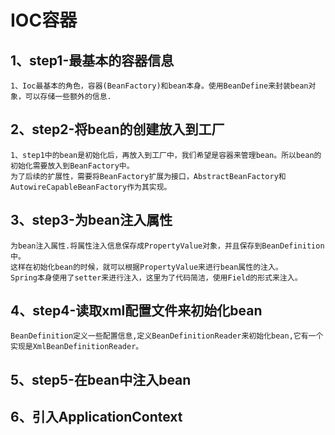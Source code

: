 # IOC容器
## 1、step1-最基本的容器信息
    1、Ioc最基本的角色，容器(BeanFactory)和bean本身。使用BeanDefine来封装bean对象，可以存储一些额外的信息.
   
    
## 2、step2-将bean的创建放入到工厂
    1、step1中的bean是初始化后，再放入到工厂中，我们希望是容器来管理bean。所以bean的初始化需要放入到BeanFactory中。
    为了后续的扩展性，需要将BeanFactory扩展为接口，AbstractBeanFactory和AutowireCapableBeanFactory作为其实现。
  
        
## 3、step3-为bean注入属性
    为bean注入属性.将属性注入信息保存成PropertyValue对象，并且保存到BeanDefinition中。
    这样在初始化bean的时候，就可以根据PropertyValue来进行bean属性的注入。
    Spring本身使用了setter来进行注入，这里为了代码简洁，使用Field的形式来注入。
    
## 4、step4-读取xml配置文件来初始化bean
    BeanDefinition定义一些配置信息,定义BeanDefinitionReader来初始化bean,它有一个实现是XmlBeanDefinitionReader。
    
## 5、step5-在bean中注入bean

## 6、引入ApplicationContext
    
              

    

    